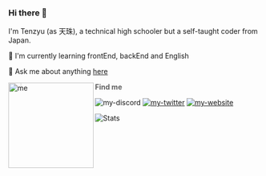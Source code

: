 ### Hi there 👋

I'm Tenzyu (as 天珠), a technical high schooler but a self-taught coder from Japan.

🌱 I'm currently learning frontEnd, backEnd and English

💬 Ask me about anything [here](https://github.com/tenzyu/tenzyu/issues)

<!-- Recently contributed to [mii-gruop](https://github.com/mii-group) and [ken-match](https://github.com/ken-match) -->

<p>
  <img width="170px" alt="me" align="left" src="https://cdn.discordapp.com/attachments/752286472383758416/757432085056192643/image0.jpg" />
</p>

> **Find me**
<p>
  <img src="https://img.shields.io/static/v1?style=flat&logo=discord&logoColor=8DA3F2&label=&labelColor=505050&color=505050&message=tenzyu%238219" alt="my-discord" />
  <a href="https://twitter.com/masudatenzyu"><img src="https://img.shields.io/static/v1?style=flat&logo=twitter&label=&labelColor=505050&color=505050&message=twitter" alt="my-twitter" /></a>
  <a href="https://tenzyu.com/"><img src="https://img.shields.io/static/v1?style=flat&logo=netlify&label=&labelColor=505050&color=505050&message=website" alt="my-website" /></a>
</p>

<img src="https://github-readme-stats.vercel.app/api/top-langs/?username=tenzyu&layout=compact" alt="Stats" style="margin-bottom:1rem" />

